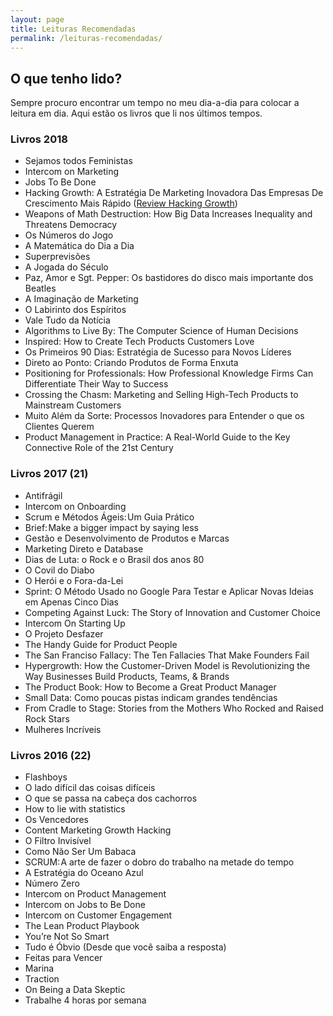```yaml
---
layout: page
title: Leituras Recomendadas
permalink: /leituras-recomendadas/
---
```


## O que tenho lido?

Sempre procuro encontrar um tempo no meu dia-a-dia para colocar a leitura em dia. Aqui estão os livros que li nos últimos tempos.

### Livros 2018
- Sejamos todos Feministas
- Intercom on Marketing
- Jobs To Be Done
- Hacking Growth: A Estratégia De Marketing Inovadora Das Empresas De Crescimento Mais Rápido ([Review Hacking Growth](https://www.felipebarbosa.me/hacking-growth/)) 
- Weapons of Math Destruction: How Big Data Increases Inequality and Threatens Democracy
- Os Números do Jogo
- A Matemática do Dia a Dia
- Superprevisões
- A Jogada do Século
- Paz, Amor e Sgt. Pepper: Os bastidores do disco mais importante dos Beatles
- A Imaginação de Marketing
- O Labirinto dos Espíritos
- Vale Tudo da Notícia
- Algorithms to Live By: The Computer Science of Human Decisions
- Inspired: How to Create Tech Products Customers Love
- Os Primeiros 90 Dias: Estratégia de Sucesso para Novos Líderes
- Direto ao Ponto: Criando Produtos de Forma Enxuta
- Positioning for Professionals: How Professional Knowledge Firms Can Differentiate Their Way to Success
- Crossing the Chasm: Marketing and Selling High-Tech Products to Mainstream Customers
- Muito Além da Sorte: Processos Inovadores para Entender o que os Clientes Querem
- Product Management in Practice: A Real-World Guide to the Key Connective Role of the 21st Century

### Livros 2017 (21)
- Antifrágil
- Intercom on Onboarding
- Scrum e Métodos Ágeis: Um Guia Prático
- Brief: Make a bigger impact by saying less
- Gestão e Desenvolvimento de Produtos e Marcas
- Marketing Direto e Database
- Dias de Luta: o Rock e o Brasil dos anos 80
- O Covil do Diabo
- O Herói e o Fora-da-Lei
- Sprint: O Método Usado no Google Para Testar e Aplicar Novas Ideias em Apenas Cinco Dias
- Competing Against Luck: The Story of Innovation and Customer Choice
- Intercom On Starting Up
- O Projeto Desfazer
- The Handy Guide for Product People
- The San Franciso Fallacy: The Ten Fallacies That Make Founders Fail
- Hypergrowth: How the Customer-Driven Model is Revolutionizing the Way Businesses Build Products, Teams, & Brands
- The Product Book: How to Become a Great Product Manager
- Small Data: Como poucas pistas indicam grandes tendências
- From Cradle to Stage: Stories from the Mothers Who Rocked and Raised Rock Stars
- Mulheres Incríveis

### Livros 2016 (22)
- Flashboys
- O lado difícil das coisas difíceis
- O que se passa na cabeça dos cachorros
- How to lie with statistics
- Os Vencedores
- Content Marketing Growth Hacking
- O Filtro Invisível
- Como Não Ser Um Babaca
- SCRUM: A arte de fazer o dobro do trabalho na metade do tempo
- A Estratégia do Oceano Azul
- Número Zero
- Intercom on Product Management
- Intercom on Jobs to Be Done
- Intercom on Customer Engagement
- The Lean Product Playbook
- You’re Not So Smart
- Tudo é Óbvio (Desde que você saiba a resposta)
- Feitas para Vencer
- Marina
- Traction
- On Being a Data Skeptic
- Trabalhe 4 horas por semana
